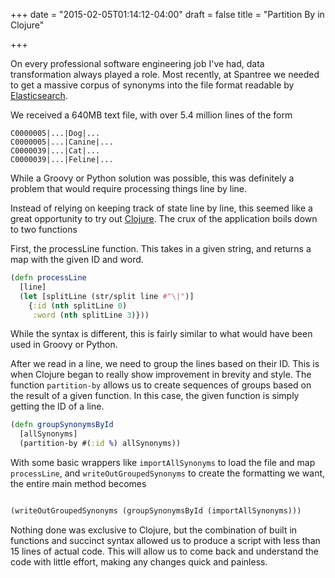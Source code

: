 +++
date = "2015-02-05T01:14:12-04:00"
draft = false
title = "Partition By in Clojure"

+++

On every professional software engineering job I've had, data transformation always played a role. Most recently, at Spantree we needed to get a massive corpus of synonyms into the file format readable by [Elasticsearch](http://www.elasticsearch.org/).

<!--more-->

We received a 640MB text file, with over 5.4 million lines of the form

```
C0000005|...|Dog|...
C0000005|...|Canine|...
C0000039|...|Cat|...
C0000039|...|Feline|...
```

While a Groovy or Python solution was possible, this was definitely a problem that would require processing things line by line.

Instead of relying on keeping track of state line by line, this seemed like a great opportunity to try out [Clojure](http://clojure.org). The crux of the application boils down to two functions

First, the processLine function. This takes in a given string, and returns a map with the given ID and word.

```clojure
(defn processLine
  [line]
  (let [splitLine (str/split line #"\|")]
    {:id (nth splitLine 0)
     :word (nth splitLine 3)}))
```

While the syntax is different, this is fairly similar to what would have been used in Groovy or Python.

After we read in a line, we need to group the lines based on their ID. This is when Clojure began to really show improvement in brevity and style. The function `partition-by` allows us to create sequences of groups based on the result of a given function. In this case, the given function is simply getting the ID of a line.

```clojure
(defn groupSynonymsById
  [allSynonyms]
  (partition-by #(:id %) allSynonyms))
```

With some basic wrappers like `importAllSynonyms` to load the file and map `processLine`, and `writeOutGroupedSynonyms` to create the formatting we want, the entire main method becomes

```clojure

(writeOutGroupedSynonyms (groupSynonymsById (importAllSynonyms)))
```

Nothing done was exclusive to Clojure, but the combination of built in functions and succinct syntax allowed us to produce a script with less than 15 lines of actual code. This will allow us to come back and understand the code with little effort, making any changes quick and painless.
